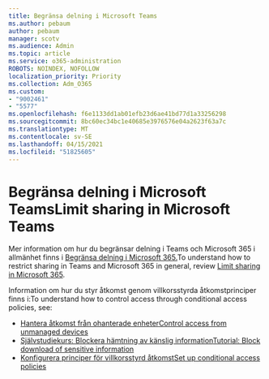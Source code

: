 ```yaml
---
title: Begränsa delning i Microsoft Teams
ms.author: pebaum
author: pebaum
manager: scotv
ms.audience: Admin
ms.topic: article
ms.service: o365-administration
ROBOTS: NOINDEX, NOFOLLOW
localization_priority: Priority
ms.collection: Adm_O365
ms.custom:
- "9002461"
- "5577"
ms.openlocfilehash: f6e1133dd1ab01efb23d6ae41bd77d1a33256298
ms.sourcegitcommit: 8bc60ec34bc1e40685e3976576e04a2623f63a7c
ms.translationtype: MT
ms.contentlocale: sv-SE
ms.lasthandoff: 04/15/2021
ms.locfileid: "51825605"
---
```

# <a name="limit-sharing-in-microsoft-teams"></a><span data-ttu-id="b1d24-102">Begränsa delning i Microsoft Teams</span><span class="sxs-lookup"><span data-stu-id="b1d24-102">Limit sharing in Microsoft Teams</span></span>

<span data-ttu-id="b1d24-103">Mer information om hur du begränsar delning i Teams och Microsoft 365 i allmänhet finns i [Begränsa delning i Microsoft 365.](https://docs.microsoft.com/microsoft-365/solutions/microsoft-365-limit-sharing?view=o365-worldwide)</span><span class="sxs-lookup"><span data-stu-id="b1d24-103">To understand how to restrict sharing in Teams and Microsoft 365 in general, review [Limit sharing in Microsoft 365](https://docs.microsoft.com/microsoft-365/solutions/microsoft-365-limit-sharing?view=o365-worldwide).</span></span>

<span data-ttu-id="b1d24-104">Information om hur du styr åtkomst genom villkorsstyrda åtkomstprinciper finns i:</span><span class="sxs-lookup"><span data-stu-id="b1d24-104">To understand how to control access through conditional access policies, see:</span></span>

- [<span data-ttu-id="b1d24-105">Hantera åtkomst från ohanterade enheter</span><span class="sxs-lookup"><span data-stu-id="b1d24-105">Control access from unmanaged devices</span></span>](https://docs.microsoft.com/sharepoint/control-access-from-unmanaged-devices)
- [<span data-ttu-id="b1d24-106">Självstudiekurs: Blockera hämtning av känslig information</span><span class="sxs-lookup"><span data-stu-id="b1d24-106">Tutorial: Block download of sensitive information</span></span>](https://docs.microsoft.com/cloud-app-security/use-case-proxy-block-session-aad)
- [<span data-ttu-id="b1d24-107">Konfigurera principer för villkorsstyrd åtkomst</span><span class="sxs-lookup"><span data-stu-id="b1d24-107">Set up conditional access policies</span></span>](https://docs.microsoft.com/microsoft-365/business/set-up-conditional-access-policies?view=o365-worldwide)
